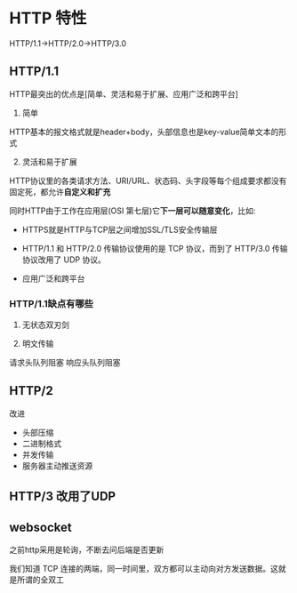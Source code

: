# HTTP 特性
HTTP/1.1->HTTP/2.0->HTTP/3.0

## HTTP/1.1

HTTP最突出的优点是[简单、灵活和易于扩展、应用广泛和跨平台]

1. 简单

HTTP基本的报文格式就是header+body，头部信息也是key-value简单文本的形式

2. 灵活和易于扩展

HTTP协议里的各类请求方法、URI/URL、状态码、头字段等每个组成要求都没有固定死，都允许**自定义和扩充**

同时HTTP由于工作在应用层(OSI 第七层)它**下一层可以随意变化**，比如:
- HTTPS就是HTTP与TCP层之间增加SSL/TLS安全传输层
- HTTP/1.1 和 HTTP/2.0 传输协议使用的是 TCP 协议，而到了 HTTP/3.0 传输协议改用了 UDP 协议。
  
- 应用广泛和跨平台


### HTTP/1.1缺点有哪些

1. 无状态双刃剑

2. 明文传输




请求头队列阻塞
响应头队列阻塞


## HTTP/2

改进
- 头部压缩
- 二进制格式
- 并发传输
- 服务器主动推送资源


## HTTP/3 改用了UDP



## websocket


之前http采用是轮询，不断去问后端是否更新



我们知道 TCP 连接的两端，同一时间里，双方都可以主动向对方发送数据。这就是所谓的全双工